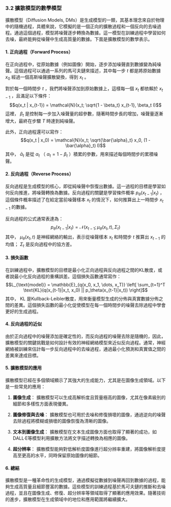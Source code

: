### 3.2 **擴散模型的數學模型**

擴散模型（Diffusion Models, DMs）是生成模型的一類，其基本理念來自於物理中的隨機過程，具體來說，它模擬的是一個正向的擴散過程和一個反向的去噪過程。通過這個過程，模型將噪聲逐步轉換為數據。這一模型在訓練過程中學習如何去噪，最終能夠從噪聲中生成高質量的數據。下面是擴散模型的數學表示。

#### 1. **正向過程（Forward Process）**

在正向過程中，從原始數據（例如圖像）開始，逐步添加噪聲直到數據變為純噪聲。這個過程可以通過一系列的馬可夫鏈來描述，其中每一步  $t$  都是將原始數據  $x_0$  經過一個高斯噪聲擴散變換，得到  $x_t$ 。

對於每一個時間步  $t$ ，我們將噪聲添加到原始數據上，這樣每一個  $x_t$  都依賴於  $x_{t-1}$ ，且滿足以下條件：
$$q(x_t | x_{t-1}) = \mathcal{N}(x_t; \sqrt{1 - \beta_t} x_{t-1}, \beta_t I)$$
這裡， $\beta_t$  是控制每一步加入噪聲量的超參數，隨著時間步長的增加，噪聲量逐漸增大，最終在步驟  $T$  時達到純噪聲。

此外，正向過程還可以寫作：
$$q(x_t | x_0) = \mathcal{N}(x_t; \sqrt{\bar{\alpha}_t} x_0, (1 - \bar{\alpha}_t) I)$$
其中， $\bar{\alpha}_t$  是從  $\alpha_t$ （ $\alpha_t = 1 - \beta_t$ ）積累的參數，用來描述每個時間步的累積噪聲。

#### 2. **反向過程（Reverse Process）**

反向過程是生成模型的核心，即從純噪聲中恢復出數據。這一過程的目標是學習如何反向推進，將噪聲轉換為數據。反向過程的關鍵是學習條件概率  $p_\theta(x_{t-1} | x_t)$ ，這個條件概率描述了在給定當前噪聲樣本  $x_t$  的情況下，如何推算出上一時間步  $x_{t-1}$  的數據。

反向過程的公式通常表達為：
$$p_\theta(x_{t-1} | x_t) = \mathcal{N}(x_{t-1}; \mu_\theta(x_t, t), \Sigma_t)$$
其中， $\mu_\theta(x_t, t)$  是神經網絡的輸出，表示從噪聲樣本  $x_t$  和時間步  $t$  推算出  $x_{t-1}$  的均值； $\Sigma_t$  是反向過程中的協方差。

#### 3. **損失函數**

在訓練過程中，擴散模型的目標是最小化正向過程與反向過程之間的KL散度，或者說最小化反向過程的重構誤差。這個損失函數通常寫作：
$$L_{\text{model}} = \mathbb{E}_{q(x_0, x_1, \dots, x_T)} \left[ \sum_{t=1}^T \text{KL}(q(x_{t-1}|x_t, x_0) || p_\theta(x_{t-1}|x_t)) \right]$$
其中， $\text{KL}$  是Kullback-Leibler散度，用來衡量模型生成的分佈與真實數據分佈之間的差異。這個損失函數的最小化促使模型在每一個時間步的噪聲去除過程中學會更好的生成過程。

#### 4. **反向過程的近似**

由於正向過程中的噪聲添加是確定性的，而反向過程的噪聲去除是隨機的，因此，擴散模型的關鍵挑戰是如何設計有效的神經網絡模型來近似反向過程。通常，神經網絡被訓練來估計每一步反向過程中的去噪過程，通過最小化預測和真實值之間的差異來達成目標。

#### 5. **擴散模型的應用**

擴散模型已經在多個領域顯示了其強大的生成能力，尤其是在圖像生成領域。以下是一些常見的應用：

1. **圖像生成**：
   擴散模型可以生成高解析度且質量極高的圖像，尤其在像素級別的細節和多樣性方面表現優異。

2. **圖像修復與去噪**：
   擴散模型也可用於去噪和修復損壞的圖像，通過逆向的噪聲去除過程將模糊或損壞的圖像恢復為清晰的圖像。

3. **文本到圖像生成**：
   擴散模型在文本生成圖像方面也取得了顯著的成功，如DALL·E等模型利用擴散方法將文字描述轉換為相應的圖像。

4. **超分辨率**：
   擴散模型能夠對低解析度圖像進行超分辨率重建，將圖像解析度提高至更高的水平，同時保留原始圖像的細節。

#### 6. **總結**

擴散模型是一種革命性的生成模型，通過模擬從數據到噪聲再回到數據的過程，能夠生成高質量且細節豐富的數據。這些模型的訓練過程基於馬可夫鏈的推斷和去噪過程，並且在圖像生成、修復、超分辨率等領域取得了顯著的應用效果。隨著技術的進步，擴散模型在生成領域中的地位和應用範圍將繼續擴大。